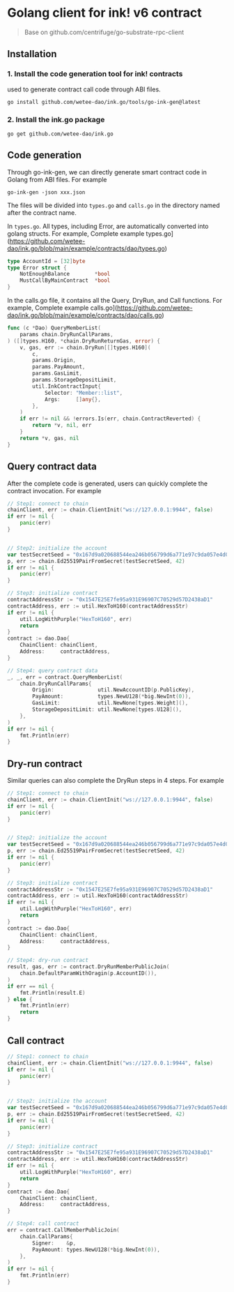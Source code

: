 # Golang client for ink! v6 contract
> Base on github.com/centrifuge/go-substrate-rpc-client

## Installation
### 1. Install the code generation tool for ink! contracts
used to generate contract call code through ABI files.
```
go install github.com/wetee-dao/ink.go/tools/go-ink-gen@latest
```

### 2. Install the ink.go package
```
go get github.com/wetee-dao/ink.go
```

## Code generation
Through go-ink-gen, we can directly generate smart contract code in Golang from ABI files.
For example
```
go-ink-gen -json xxx.json
```
The files will be divided into `types.go` and `calls.go` in the directory named after the contract name.

In `types.go`. All types, including Error, are automatically converted into golang structs.
For example, Complete example types.go](https://github.com/wetee-dao/ink.go/blob/main/example/contracts/dao/types.go)
```go
type AccountId = [32]byte
type Error struct {
	NotEnoughBalance        *bool
	MustCallByMainContract  *bool
}
```

In the calls.go file, it contains all the Query, DryRun, and Call functions.
For example, Complete example calls.go](https://github.com/wetee-dao/ink.go/blob/main/example/contracts/dao/calls.go)
```go
func (c *Dao) QueryMemberList(
	params chain.DryRunCallParams,
) ([]types.H160, *chain.DryRunReturnGas, error) {
	v, gas, err := chain.DryRun[[]types.H160](
		c,
		params.Origin,
		params.PayAmount,
		params.GasLimit,
		params.StorageDepositLimit,
		util.InkContractInput{
			Selector: "Member::list",
			Args:     []any{},
		},
	)
	if err != nil && !errors.Is(err, chain.ContractReverted) {
		return *v, nil, err
	}
	return *v, gas, nil
}

```

## Query contract data
After the complete code is generated, users can quickly complete the contract invocation.
For example
```go
// Step1: connect to chain
chainClient, err := chain.ClientInit("ws://127.0.0.1:9944", false)
if err != nil {
    panic(err)
}


// Step2: initialize the account
var testSecretSeed = "0x167d9a020688544ea246b056799d6a771e97c9da057e4d0b87024537f99177bc"
p, err := chain.Ed25519PairFromSecret(testSecretSeed, 42)
if err != nil {
    panic(err)
}

// Step3: initialize contract 
contractAddressStr := "0x1547E25E7fe95a931E96907C70529d57D2438aD1"
contractAddress, err := util.HexToH160(contractAddressStr)
if err != nil {
    util.LogWithPurple("HexToH160", err)
    return
}
contract := dao.Dao{
    ChainClient: chainClient,
    Address:     contractAddress,
}

// Step4: query contract data
_, _, err = contract.QueryMemberList(
    chain.DryRunCallParams{
        Origin:              util.NewAccountID(p.PublicKey),
        PayAmount:           types.NewU128(*big.NewInt(0)),
        GasLimit:            util.NewNone[types.Weight](),
        StorageDepositLimit: util.NewNone[types.U128](),
    },
)
if err != nil {
    fmt.Println(err)
}
```

## Dry-run contract 
Similar queries can also complete the DryRun steps in 4 steps.
For example
```go
// Step1: connect to chain
chainClient, err := chain.ClientInit("ws://127.0.0.1:9944", false)
if err != nil {
    panic(err)
}


// Step2: initialize the account
var testSecretSeed = "0x167d9a020688544ea246b056799d6a771e97c9da057e4d0b87024537f99177bc"
p, err := chain.Ed25519PairFromSecret(testSecretSeed, 42)
if err != nil {
    panic(err)
}

// Step3: initialize contract 
contractAddressStr := "0x1547E25E7fe95a931E96907C70529d57D2438aD1"
contractAddress, err := util.HexToH160(contractAddressStr)
if err != nil {
    util.LogWithPurple("HexToH160", err)
    return
}
contract := dao.Dao{
    ChainClient: chainClient,
    Address:     contractAddress,
}

// Step4: dry-run contract
result, gas, err := contract.DryRunMemberPublicJoin(
	chain.DefaultParamWithOragin(p.AccountID()),
)
if err == nil {
	fmt.Println(result.E)
} else {
	fmt.Println(err)
	return
}
```

## Call contract
```go
// Step1: connect to chain
chainClient, err := chain.ClientInit("ws://127.0.0.1:9944", false)
if err != nil {
    panic(err)
}


// Step2: initialize the account
var testSecretSeed = "0x167d9a020688544ea246b056799d6a771e97c9da057e4d0b87024537f99177bc"
p, err := chain.Ed25519PairFromSecret(testSecretSeed, 42)
if err != nil {
    panic(err)
}

// Step3: initialize contract 
contractAddressStr := "0x1547E25E7fe95a931E96907C70529d57D2438aD1"
contractAddress, err := util.HexToH160(contractAddressStr)
if err != nil {
    util.LogWithPurple("HexToH160", err)
    return
}
contract := dao.Dao{
    ChainClient: chainClient,
    Address:     contractAddress,
}

// Step4: call contract
err = contract.CallMemberPublicJoin(
    chain.CallParams{
        Signer:    &p,
        PayAmount: types.NewU128(*big.NewInt(0)),
    },
)
if err != nil {
	fmt.Println(err)
}
```
